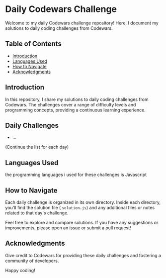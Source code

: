 # Daily Codewars Challenge

Welcome to my daily Codewars challenge repository! Here, I document my solutions to daily coding challenges from Codewars.

## Table of Contents

- [Introduction](#introduction)
- [Languages Used](#languages-used)
- [How to Navigate](#how-to-navigate)
- [Acknowledgments](#acknowledgments)

## Introduction

In this repository, I share my solutions to daily coding challenges from Codewars. The challenges cover a range of difficulty levels and programming concepts, providing a continuous learning experience.

## Daily Challenges


- ...

(Continue the list for each day)

## Languages Used

 the programming languages i used for these challenges is Javascript


## How to Navigate

Each daily challenge is organized in its own directory. Inside each directory, you'll find the solution file ( `solution.js`) and any additional files or notes related to that day's challenge.

Feel free to explore and compare solutions. If you have any suggestions or improvements, please open an issue or submit a pull request!

## Acknowledgments

Give credit to Codewars for providing these daily challenges and fostering a community of developers.

Happy coding!
